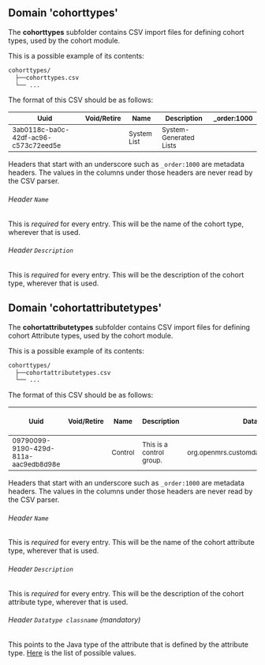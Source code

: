 ## Domain 'cohorttypes'

The **cohorttypes** subfolder contains CSV import files for defining cohort types, used by the cohort module.

This is a possible example of its contents:
```bash
cohorttypes/
  ├──cohorttypes.csv
  └── ...
```

The format of this CSV should be as follows:

| <sub>Uuid</sub> |<sub>Void/Retire</sub> | <sub>Name</sub> | <sub>Description</sub> | <sub>_order:1000</sub> |
| - | - | - | - | - |
| <sub>3ab0118c-ba0c-42df-ac96-c573c72eed5e</sub> | | <sub>System List</sub> | <sub>System-Generated Lists</sub> | |

Headers that start with an underscore such as `_order:1000` are metadata headers. The values in the columns under those headers are never read by the CSV parser.

###### Header `Name`

This is *required* for every entry. This will be the name of the cohort type, wherever that is used.

###### Header `Description`

This is *required* for every entry. This will be the description of the cohort type, wherever that is used.

## Domain 'cohortattributetypes'

The **cohortattributetypes** subfolder contains CSV import files for defining cohort Attribute types, used by the cohort module.

This is a possible example of its contents:
```bash
cohorttypes/
  ├──cohortattributetypes.csv
  └── ...
```

The format of this CSV should be as follows:

| <sub>Uuid</sub> |<sub>Void/Retire</sub> | <sub>Name</sub> | <sub>Description</sub> | <sub>Datatype classname</sub> | <sub>Min occurs</sub> | <sub>Max occurs</sub> | <sub>Preferred handler classname</sub> | <sub>Handler config</sub> | <sub>_order:1000</sub> |
| - | - | - | - | - | - | - | - | - | - |
| <sub>09790099-9190-429d-811a-aac9edb8d98e</sub> | | <sub>Control</sub> | <sub>This is a control group.</sub> | <sub>org.openmrs.customdatatype.datatype.FreeTextDatatype</sub> |

Headers that start with an underscore such as `_order:1000` are metadata headers. The values in the columns under those headers are never read by the CSV parser.

###### Header `Name`

This is *required* for every entry. This will be the name of the cohort attribute type, wherever that is used.

###### Header `Description`

This is *required* for every entry. This will be the description of the cohort attribute type, wherever that is used.

###### Header `Datatype classname` *(mandatory)*
This points to the Java type of the attribute that is defined by the attribute type. [Here](https://github.com/openmrs/openmrs-core/tree/2.1.1/api/src/main/java/org/openmrs/customdatatype/datatype) is the list of possible values.

